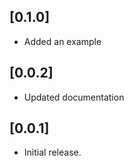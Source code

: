 ## [0.1.0]

- Added an example

## [0.0.2]

- Updated documentation

## [0.0.1]

- Initial release.
